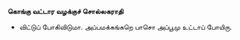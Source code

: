 **கொங்கு வட்டார வழக்குச் சொல்லகராதி**
- விட்டுப் போகிவிடுமா. அப்பமக்கங்கறெ பாசொ அப்பூமு உட்டாப் போயிரு.

